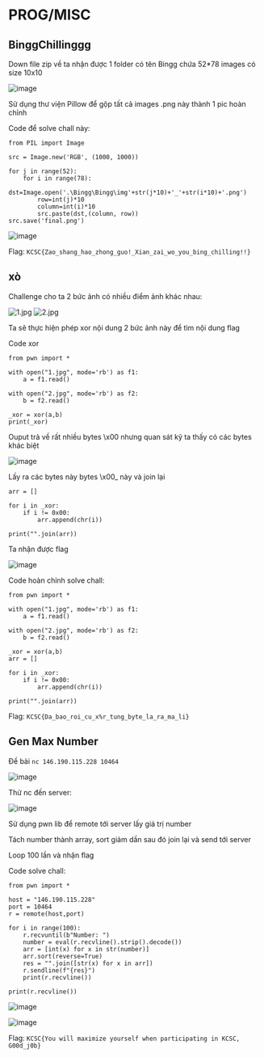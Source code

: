 # PROG/MISC

## BinggChillinggg

Down file zip về ta nhận được 1 folder có tên Bingg chứa 52*78 images có size 10x10

![image](https://user-images.githubusercontent.com/80137840/212880852-947a7a83-6705-4e3e-aa1b-c9591fe1a02d.png)

Sử dụng thư viện Pillow để gộp tất cả images .png này thành 1 pic hoàn chỉnh

Code để solve chall này:
```
from PIL import Image

src = Image.new('RGB', (1000, 1000))

for j in range(52):
	for i in range(78):
		dst=Image.open('.\Bingg\Bingg\img'+str(j*10)+'_'+str(i*10)+'.png')
		row=int(j)*10
		column=int(i)*10
		src.paste(dst,(column, row))
src.save('final.png')
```

![image](https://user-images.githubusercontent.com/80137840/212880396-7f71f6c2-f1f2-4bce-bd51-2e1b48b6195e.png)

Flag: `KCSC{Zao_shang_hao_zhong_guo!_Xian_zai_wo_you_bing_chilling!!}`


## xò
Challenge cho ta 2 bức ảnh có nhiều điểm ảnh khác nhau:

![1.jpg](https://user-images.githubusercontent.com/80137840/212881139-6f8c0f42-33ad-4b5e-b9e9-f4047b439104.png)
![2.jpg](https://user-images.githubusercontent.com/80137840/212881193-5e820174-0e18-47b5-8abd-28eec6ee4cef.png)

Ta sẽ thực hiện phép xor nội dung 2 bức ảnh này để tìm nội dung flag

Code xor

```
from pwn import *

with open("1.jpg", mode='rb') as f1:
    a = f1.read()

with open("2.jpg", mode='rb') as f2:
    b = f2.read()

_xor = xor(a,b)
print(_xor)
```
Ouput trả về rất nhiều bytes \x00 nhưng quan sát kỹ ta thấy có các bytes khác biệt

![image](https://user-images.githubusercontent.com/80137840/212883187-284517b0-fe05-418a-a74d-750f075cb5ae.png)

Lấy ra các bytes này bytes \x00_ này và join lại

```
arr = []

for i in _xor:
    if i != 0x00:
        arr.append(chr(i))

print("".join(arr))
```

Ta nhận được flag

![image](https://user-images.githubusercontent.com/80137840/212883858-49817c8a-7cf4-49cd-b58c-855fa079a87f.png)

Code hoàn chỉnh solve chall:

```
from pwn import *

with open("1.jpg", mode='rb') as f1:
    a = f1.read()

with open("2.jpg", mode='rb') as f2:
    b = f2.read()

_xor = xor(a,b)
arr = []

for i in _xor:
    if i != 0x00:
        arr.append(chr(i))

print("".join(arr))
```

Flag: `KCSC{Da_bao_roi_cu_x%r_tung_byte_la_ra_ma_li}`


## Gen Max Number

Đề bài `nc 146.190.115.228 10464`

![image](https://user-images.githubusercontent.com/80137840/212886117-5d334d88-ad0a-40b6-9db7-68fcd2b888ea.png)

Thử nc đến server:

![image](https://user-images.githubusercontent.com/80137840/212886305-15817b2b-20f0-40d1-9764-a399b1dfb863.png)

Sử dụng pwn lib để remote tới server lấy giá trị number

Tách number thành array, sort giảm dần sau đó join lại và send tới server

Loop 100 lần và nhận flag

Code solve chall:

```
from pwn import *

host = "146.190.115.228"
port = 10464
r = remote(host,port)

for i in range(100):
	r.recvuntil(b"Number: ")
	number = eval(r.recvline().strip().decode())
	arr = [int(x) for x in str(number)]
	arr.sort(reverse=True)
	res = "".join([str(x) for x in arr])
	r.sendline(f"{res}")
	print(r.recvline())

print(r.recvline())
```
![image](https://user-images.githubusercontent.com/80137840/212887624-9a2b6293-e95f-4330-ba1a-30c6cde7c8ee.png)

![image](https://user-images.githubusercontent.com/80137840/212887518-fe03b4bd-bce5-4236-8052-b4ac5025d3b0.png)

Flag: `KCSC{You will maximize yourself when participating in KCSC, G00d_j0b}`

